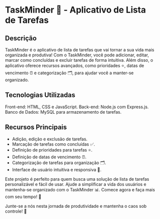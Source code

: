 # TaskMinder 🚀 - Aplicativo de Lista de Tarefas

## Descrição

TaskMinder é o aplicativo de lista de tarefas que vai tornar a sua vida mais organizada e produtiva! Com o TaskMinder, você pode adicionar, editar, marcar como concluídas e excluir tarefas de forma intuitiva. Além disso, o aplicativo oferece recursos avançados, como prioridades ⭐, datas de vencimento ⏰ e categorização 🗂️, para ajudar você a manter-se organizado.

## Tecnologias Utilizadas

Front-end: HTML, CSS e JavaScript.
Back-end: Node.js com Express.js.
Banco de Dados: MySQL para armazenamento de tarefas.

## Recursos Principais

- Adição, edição e exclusão de tarefas.
- Marcação de tarefas como concluídas ✅.
- Definição de prioridades para tarefas ⭐.
- Definição de datas de vencimento ⏰.
- Categorização de tarefas para organização 🗂️.
- Interface de usuário intuitiva e responsiva 📱.

Este projeto é perfeito para quem busca uma solução de lista de tarefas personalizável e fácil de usar. Ajude a simplificar a vida dos usuários e mantenha-se organizado com o TaskMinder 📊. Comece agora e faça mais com seu tempo! 👏

Junte-se a nós nesta jornada de produtividade e mantenha o caos sob controle! 🌟